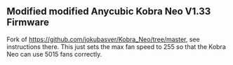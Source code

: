 ## Modified modified Anycubic Kobra Neo V1.33 Firmware

Fork of https://github.com/jokubasver/Kobra_Neo/tree/master, see instructions there. This just sets the max fan speed to 255 so that the Kobra Neo can use 5015 fans correctly.
